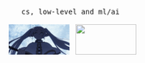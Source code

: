 <div align="center">
<br>
<samp>
cs, low-level and ml/ai
</samp>
<br><br>
  <img src="assets/frieren.gif" width=120 height=60 />
  <img src="assets/makima.gif" width=120 height=60 />
</div>
